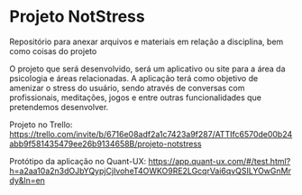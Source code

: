 # Projeto NotStress
Repositório para anexar arquivos e materiais em relação a disciplina, bem como coisas do projeto

O projeto que será desenvolvido, será um aplicativo ou site para a área da psicologia e áreas relacionadas.
A aplicação terá como objetivo de amenizar o stress do usuário, sendo através de conversas com profissionais, meditações, jogos
e entre outras funcionalidades que pretendemos desenvolver.


Projeto no Trello: https://trello.com/invite/b/6716e08adf2a1c7423a9f287/ATTIfc6570de00b24abb9f581435479ee26b9134658B/projeto-notstress

Protótipo da aplicação no Quant-UX: https://app.quant-ux.com/#/test.html?h=a2aa10a2n3dOJbYQypjCjIvoheT4OWKO9RE2LGcqrVai6qvQSILYOwGnMrdy&ln=en
